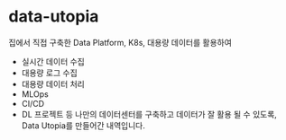 # data-utopia
집에서 직접 구축한 Data Platform, K8s, 대용량 데이터를 활용하여
- 실시간 데이터 수집
- 대용량 로그 수집
- 대용량 데이터 처리
- MLOps 
- CI/CD
- DL 프로젝트
등 나만의 데이터센터를 구축하고 데이터가 잘 활용 될 수 있도록, Data Utopia를 만들어간 내역입니다.
